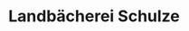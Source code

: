 ---
title: "Landbächerei Schulze"
url: /luebbenau-spreewald/landbaecherei-schulze/
shop: Bäckerei
---